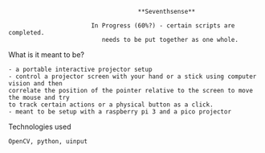                                         **Seventhsense**
                                        
                           In Progress (60%?) - certain scripts are completed.
                              needs to be put together as one whole. 
                                        

What is it meant to be?

    - a portable interactive projector setup 
    - control a projector screen with your hand or a stick using computer vision and then
    correlate the position of the pointer relative to the screen to move the mouse and try 
    to track certain actions or a physical button as a click. 
    - meant to be setup with a raspberry pi 3 and a pico projector 

Technologies used
    
    OpenCV, python, uinput
 